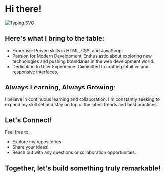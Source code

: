 # Hi there!
[![Typing SVG](https://readme-typing-svg.demolab.com?font=Roboto&weight=900&size=36&pause=1000&color=005FF7&vCenter=true&random=false&width=435&lines=Full+Stack+Developer;UI%2FUX+Designer;Coffee+Enthusiast)](https://git.io/typing-svg)

## Here's what I bring to the table:
- Expertise: Proven skills in HTML, CSS, and JavaScript
- Passion for Modern Development: Enthusiastic about exploring new technologies and pushing boundaries in the web development world.
- Dedication to User Experience: Committed to crafting intuitive and responsive interfaces.

## Always Learning, Always Growing:
I believe in continuous learning and collaboration. I'm constantly seeking to expand my skill set and stay on top of the latest trends and best practices.

## Let's Connect!

Feel free to:
- Explore my repositories
- Share your ideas!
- Reach out with any questions or collaboration opportunities.

## Together, let's build something truly remarkable!
